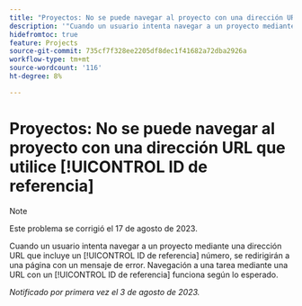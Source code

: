 ```yaml
---
title: "Proyectos: No se puede navegar al proyecto con una dirección URL que utiliza un ID de referencia"
description: '"Cuando un usuario intenta navegar a un proyecto mediante una dirección URL que incluye un número de ID de referencia, se le redirige a una página con un mensaje de error. La navegación a una tarea mediante una URL con un ID de referencia funciona según lo esperado".'
hidefromtoc: true
feature: Projects
source-git-commit: 735cf7f328ee2205df8dec1f41682a72dba2926a
workflow-type: tm+mt
source-wordcount: '116'
ht-degree: 8%

---
```



# Proyectos: No se puede navegar al proyecto con una dirección URL que utilice [!UICONTROL ID de referencia]

>[!NOTE]
>
>Este problema se corrigió el 17 de agosto de 2023.

Cuando un usuario intenta navegar a un proyecto mediante una dirección URL que incluye un [!UICONTROL ID de referencia] número, se redirigirán a una página con un mensaje de error. Navegación a una tarea mediante una URL con un [!UICONTROL ID de referencia] funciona según lo esperado.

_Notificado por primera vez el 3 de agosto de 2023._

